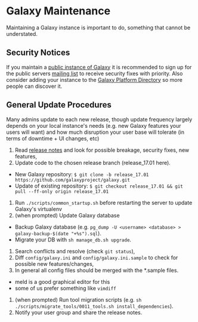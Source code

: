 # Galaxy Maintenance

Maintaining a Galaxy instance is important to do, something that cannot be understated.

## Security Notices

If you maintain a [public instance of Galaxy](/use/) it is recommended to sign up for the public servers [mailing list](https://lists.galaxyproject.org/lists/galaxy-public-servers.lists.galaxyproject.org/) to receive security fixes with priority. Also consider adding your instance to the [Galaxy Platform Directory](/use/) so more people can discover it.

## General Update Procedures

Many admins update to each new release, though update frequency largely depends on your local instance's needs (e.g. new Galaxy features your users will want) and how much disruption your user base will tolerate (in terms of downtime + UI changes, etc)

1. Read [release notes](/docs/#releases) and look for possible breakage, security fixes, new features,
1. Update code to the chosen release branch (release_17.01 here).

* New Galaxy repository: `$ git clone -b release_17.01 https://github.com/galaxyproject/galaxy.git`
* Update of existing repository: `$ git checkout release_17.01 && git pull --ff-only origin release_17.01`

1. Run `./scripts/common_startup.sh` before restarting the server to update Galaxy's virtualenv
1. (when prompted) Update Galaxy database

* Backup Galaxy database (e.g. `pg_dump -U <username> <database> > galaxy-backup-$(date "+%s").sql`).
* Migrate your DB with `sh manage_db.sh upgrade`.

1. Search conflicts and resolve (check `git status`),
1. Diff `config/galaxy.ini` and `config/galaxy.ini.sample` to check for possible new features/changes,
1. In general all config files should be merged with the *.sample files.

* meld is a good graphical editor for this
* some of us prefer something like `vimdiff`

1. (when prompted) Run tool migration scripts (e.g. `sh ./scripts/migrate_tools/0011_tools.sh install_dependencies`).
1. Notify your user group and share the release notes.
